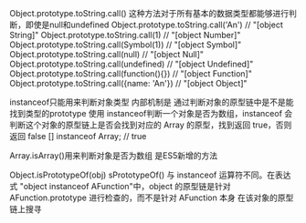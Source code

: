 Object.prototype.toString.call()
这种方法对于所有基本的数据类型都能够进行判断，即使是null和undefined
Object.prototype.toString.call('An') // "[object String]"
Object.prototype.toString.call(1) // "[object Number]"
Object.prototype.toString.call(Symbol(1)) // "[object Symbol]"
Object.prototype.toString.call(null) // "[object Null]"
Object.prototype.toString.call(undefined) // "[object Undefined]"
Object.prototype.toString.call(function(){}) // "[object Function]"
Object.prototype.toString.call({name: 'An'}) // "[object Object]"

instanceof只能用来判断对象类型
内部机制是 通过判断对象的原型链中是不是能找到类型的prototype
使用 instanceof判断一个对象是否为数组，instanceof 会判断这个对象的原型链上是否会找到对应的 Array 的原型，找到返回 true，否则返回 false
[]  instanceof Array; // true

Array.isArray()用来判断对象是否为数组
是ES5新增的方法

Object.isPrototypeOf(obj)
sPrototypeOf() 与 instanceof 运算符不同。在表达式 "object instanceof AFunction"中，object 的原型链是针对 AFunction.prototype 进行检查的，而不是针对 AFunction 本身
在该对象的原型链上搜寻